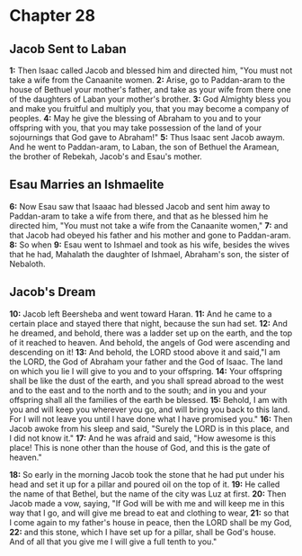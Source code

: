 # Chapter 28

## Jacob Sent to Laban

**1:** Then Isaac called Jacob and blessed him and directed him, "You must not take a wife from the Canaanite women.
**2:** Arise, go to Paddan-aram to the house of Bethuel your mother's father, and take as your wife from there one of the daughters of Laban your mother's brother.
**3:** God Almighty bless you and make you fruitful and multiply you, that you may become a company of peoples.
**4:** May he give the blessing of Abraham to you and to your offspring with you, that you may take possession of the land of your sojournings that God gave to Abraham!"
**5:** Thus Isaac sent Jacob awaym. And he went to Paddan-aram, to Laban, the son of Bethuel the Aramean, the brother of Rebekah, Jacob's and Esau's mother.

## Esau Marries an Ishmaelite

**6:** Now Esau saw that Isaaac had blessed Jacob and sent him away to Paddan-aram to take a wife from there, and that as he blessed him he directed him, "You must not take a wife from the Canaanite women,"
**7:** and that Jacob had obeyed his father and his mother and gone to Paddan-aram.
**8:** So when 
**9:** Esau went to Ishmael and took as his wife, besides the wives that he had, Mahalath the daughter of Ishmael, Abraham's son, the sister of Nebaloth.

## Jacob's Dream

**10:** Jacob left Beersheba and went toward Haran.
**11:** And he came to a certain place and stayed there that night, because the sun had set.
**12:** And he dreamed, and behold, there was a ladder set up on the earth, and the top of it reached to heaven. And behold, the angels of God were ascending and descending on it!
**13:** And behold, the LORD stood above it and said,"I am the LORD, the God of Abraham your father and the God of Isaac. The land on which you lie I will give to you and to your offspring.
**14:** Your offspring shall be like the dust of the earth, and you shall spread abroad to the west and to the east and to the north and to the south; and in you and your offspring shall all the families of the earth be blessed.
**15:** Behold, I am with you and will keep you wherever you go, and will bring you back to this land. For I will not leave you until I have done what I have promised you."
**16:** Then Jacob awoke from his sleep and said, "Surely the LORD is in this place, and I did not know it."
**17:** And he was afraid and said, "How awesome is this place! This is none other than the house of God, and this is the gate of heaven."

**18:** So early in the morning Jacob took the stone that he had put under his head and set it up for a pillar and poured oil on the top of it.
**19:** He called the name of that Bethel, but the name of the city was Luz at first.
**20:** Then Jacob made a vow, saying, "If God will be with me and will keep me in this way that I go, and will give me bread to eat and clothing to wear,
**21:** so that I come again to my father's house in peace, then the LORD shall be my God,
**22:** and this stone, which I have set up for a pillar, shall be God's house. And of all that you give me I will give a full tenth to you."